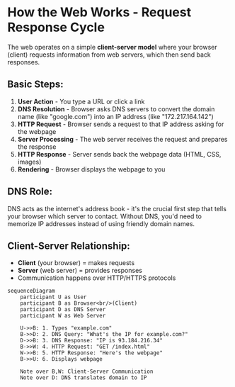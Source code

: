# How the Web Works - Request Response Cycle

The web operates on a simple **client-server model** where your browser (client) requests information from web servers, which then send back responses.

## Basic Steps:

1. **User Action** - You type a URL or click a link
2. **DNS Resolution** - Browser asks DNS servers to convert the domain name (like "google.com") into an IP address (like "172.217.164.142")
3. **HTTP Request** - Browser sends a request to that IP address asking for the webpage
4. **Server Processing** - The web server receives the request and prepares the response
5. **HTTP Response** - Server sends back the webpage data (HTML, CSS, images)
6. **Rendering** - Browser displays the webpage to you

## DNS Role:

DNS acts as the internet's address book - it's the crucial first step that tells your browser which server to contact. Without DNS, you'd need to memorize IP addresses instead of using friendly domain names.

## Client-Server Relationship:

-   **Client** (your browser) = makes requests
-   **Server** (web server) = provides responses
-   Communication happens over HTTP/HTTPS protocols

```mermaid
sequenceDiagram
    participant U as User
    participant B as Browser<br/>(Client)
    participant D as DNS Server
    participant W as Web Server

    U->>B: 1. Types "example.com"
    B->>D: 2. DNS Query: "What's the IP for example.com?"
    D->>B: 3. DNS Response: "IP is 93.184.216.34"
    B->>W: 4. HTTP Request: "GET /index.html"
    W->>B: 5. HTTP Response: "Here's the webpage"
    B->>U: 6. Displays webpage

    Note over B,W: Client-Server Communication
    Note over D: DNS translates domain to IP
```
